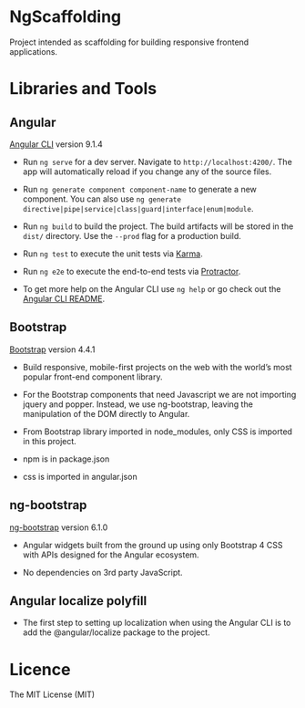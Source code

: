 # NgScaffolding

Project intended as scaffolding for building responsive frontend applications.

# Libraries and Tools

## Angular

[Angular CLI](https://github.com/angular/angular-cli) version 9.1.4

- Run `ng serve` for a dev server. Navigate to `http://localhost:4200/`. The app will automatically reload if you change any of the source files.

- Run `ng generate component component-name` to generate a new component. You can also use `ng generate directive|pipe|service|class|guard|interface|enum|module`.


- Run `ng build` to build the project. The build artifacts will be stored in the `dist/` directory. Use the `--prod` flag for a production build.

- Run `ng test` to execute the unit tests via [Karma](https://karma-runner.github.io).

- Run `ng e2e` to execute the end-to-end tests via [Protractor](http://www.protractortest.org/).

- To get more help on the Angular CLI use `ng help` or go check out the [Angular CLI README](https://github.com/angular/angular-cli/blob/master/README.md).

## Bootstrap

[Bootstrap](https://getbootstrap.com/) version 4.4.1

- Build responsive, mobile-first projects on the web with the world’s most popular front-end component library.

- For the Bootstrap components that need Javascript we are not importing jquery and popper. Instead, we use ng-bootstrap, leaving the manipulation of the DOM directly to Angular.

- From Bootstrap library imported in node_modules, only CSS is imported in this project.

- npm is in package.json

- css is imported in angular.json

## ng-bootstrap

[ng-bootstrap](https://ng-bootstrap.github.io/#/home) version 6.1.0

- Angular widgets built from the ground up using only Bootstrap 4 CSS with APIs designed for the Angular ecosystem.

- No dependencies on 3rd party JavaScript.

## Angular localize polyfill

- The first step to setting up localization when using the Angular CLI is to add the @angular/localize package to the project. 

# Licence

The MIT License (MIT)